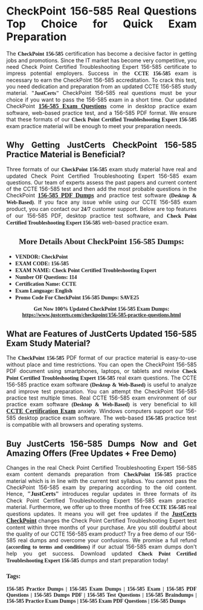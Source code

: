 <h1 style="text-align: justify;"><strong>CheckPoint 156-585 Real Questions Top Choice for Quick Exam Preparation</strong></h1>

<p style="text-align: justify;">The <span style="font-family:Georgia,serif;"><strong>CheckPoint 156-585</strong></span> certification has become a decisive factor in getting jobs and promotions. Since the IT market has become very competitive, you need Check Point Certified Troubleshooting Expert 156-585 certificate to impress potential employers. Success in the <span style="font-family:Georgia,serif;"><strong>CCTE 156-585</strong></span> exam is necessary to earn the CheckPoint 156-585 accreditation. To crack this test, you need dedication and preparation from an updated CCTE 156-585 study material. <span style="font-size:14px;"><span style="font-family:Georgia,serif;"><strong>"JustCerts"</strong></span></span> CheckPoint 156-585 real questions must be your choice if you want to pass the 156-585 exam in a short time. Our updated CheckPoint <a href="https://www.justcerts.com/checkpoint/156-585-practice-questions.html"><span style="font-size:16px;"><span style="font-family:Georgia,serif;"><strong>156-585 Exam Questions</strong></span></span></a> come in desktop practice exam software, web-based practice test, and a 156-585 PDF format. We ensure that these formats of our <span style="font-family:Georgia,serif;"><strong>Check Point Certified Troubleshooting Expert 156-585</strong></span> exam practice material will be enough to meet your preparation needs.</p>

<h2 style="text-align: justify;"><strong>Why Getting JustCerts CheckPoint 156-585 Practice Material is Beneficial?</strong></h2>

<p style="text-align: justify;">Three formats of our <span style="font-family:Georgia,serif;"><strong>CheckPoint 156-585</strong></span> exam study material have real and updated Check Point Certified Troubleshooting Expert 156-585 exam questions. Our team of experts assess the past papers and current content of the CCTE 156-585 test and then add the most probable questions in the CheckPoint <a href="https://www.justcerts.com/checkpoint/156-585-practice-questions.html"><span style="font-size:16px;"><span style="font-family:Georgia,serif;"><strong>156-585 PDF Dumps</strong></span></span></a> and practice test software <span style="font-family:Georgia,serif;"><strong>(Desktop & Web-Based)</strong></span>. If you face any issue while using our CCTE 156-585 exam product, you can contact our <span style="font-family:Georgia,serif;"><strong>24/7</strong></span> customer support. Below are top features of our 156-585 PDF, desktop practice test software, and <span style="font-family:Georgia,serif;"><strong>Check Point Certified Troubleshooting Expert 156-585</strong></span> web-based practice exam.</p>

<h2 style="text-align: center;"><strong><span style="font-family:Georgia,serif;">More Details About CheckPoint 156-585 Dumps:</span></strong></h2>

<ul>
	<li style="text-align: justify;"><span style="font-size:14px;"><span style="font-family:Georgia,serif;"><strong>VENDOR: CheckPoint</strong></span></span></li>
	<li style="text-align: justify;"><span style="font-size:14px;"><span style="font-family:Georgia,serif;"><strong>EXAM CODE: 156-585</strong></span></span></li>
	<li style="text-align: justify;"><span style="font-size:14px;"><span style="font-family:Georgia,serif;"><strong>EXAM NAME: Check Point Certified Troubleshooting Expert</strong></span></span></li>
	<li style="text-align: justify;"><span style="font-size:14px;"><span style="font-family:Georgia,serif;"><strong>Number OF Questions: 114</strong></span></span></li>
	<li style="text-align: justify;"><span style="font-size:14px;"><span style="font-family:Georgia,serif;"><strong>Certification Name: CCTE</strong></span></span></li>
	<li style="text-align: justify;"><span style="font-size:14px;"><span style="font-family:Georgia,serif;"><strong>Exam Language: English</strong></span></span></li>
	<li style="text-align: justify;"><span style="font-size:14px;"><span style="font-family:Georgia,serif;"><strong>Promo Code For CheckPoint 156-585 Dumps: SAVE25</strong></span></span></li>
</ul>

<p style="text-align: center;"><strong><span style="font-family:Georgia,serif;"><span style="font-size:14px;">Get Now 100% Updated CheckPoint 156-585 Exam Dumps:</span> <a href="https://www.justcerts.com/checkpoint/156-585-practice-questions.html">https://www.justcerts.com/checkpoint/156-585-practice-questions.html</a></span></strong></p>

<h2 style="text-align: justify;"><strong>What are Features of JustCerts Updated 156-585 Exam Study Material?</strong></h2>

<p style="text-align: justify;">The <span style="font-family:Georgia,serif;"><strong>CheckPoint 156-585</strong></span> PDF format of our practice material is easy-to-use without place and time restrictions. You can open the CheckPoint 156-585 PDF document using smartphones, laptops, or tablets and revise <span style="font-family:Georgia,serif;"><strong>Check Point Certified Troubleshooting Expert 156-585</strong></span> real exam questions. The CCTE 156-585 practice exam software <span style="font-family:Georgia,serif;"><strong>(Desktop & Web-Based)</strong></span> is useful to analyze and improve test preparation. You can attempt the CheckPoint 156-585 practice test multiple times. Real CCTE 156-585 exam environment of our practice exam software <span style="font-family:Georgia,serif;"><strong>(Desktop & Web-Based)</strong></span> is very beneficial to kill <a href="https://www.justcerts.com/checkpoint/ccte-certification-exams.html"><span style="font-size:16px;"><span style="font-family:Georgia,serif;"><strong>CCTE Certification Exam</strong></span></span></a> anxiety. Windows computers support our 156-585 desktop practice exam software. The web-based <span style="font-family:Georgia,serif;"><strong>156-585 </strong></span> practice test is compatible with all browsers and operating systems.</p>

<h2 style="text-align: justify;"><strong>Buy JustCerts 156-585 Dumps Now and Get Amazing Offers (Free Updates + Free Demo)</strong></h2>

<p style="text-align: justify;">Changes in the real Check Point Certified Troubleshooting Expert 156-585 exam content demands preparation from <span style="font-family:Georgia,serif;"><strong>CheckPoint 156-585</strong></span> practice material which is in line with the current test syllabus. You cannot pass the CheckPoint 156-585 exam by preparing according to the old content. Hence, <span style="font-size:16px;"><span style="font-family:Georgia,serif;"><strong>"JustCerts"</strong></span></span> introduces regular updates in three formats of its Check Point Certified Troubleshooting Expert 156-585 exam practice material. Furthermore, we offer up to three months of free <span style="font-family:Georgia,serif;"><strong>CCTE 156-585 </strong></span>real questions updates. It means you will get free updates if the <a href="https://www.justcerts.com/checkpoint-certification-exams.html"><span style="font-size:16px;"><span style="font-family:Georgia,serif;"><strong>JustCerts CheckPoint</strong></span></span></a> changes the Check Point Certified Troubleshooting Expert test content within three months of your purchase. Are you still doubtful about the quality of our CCTE 156-585 exam product? Try a free demo of our 156-585 real dumps and overcome your confusions. We promise a full refund <span style="font-family:Georgia,serif;"><strong>(according to terms and conditions)</strong></span> if our actual 156-585 exam dumps don't help you get success. Download updated <span style="font-family:Georgia,serif;"><strong>Check Point Certified Troubleshooting Expert 156-585</strong></span> dumps and start preparation today!</p>

<h3 style="text-align: justify;"><span style="font-family:Georgia,serif;"><strong>Tags:</strong></span></h3>

<p style="text-align: justify;"><span style="font-family:Georgia,serif;"><strong>156-585 Practice Dumps | 156-585 Exam Dumps | 156-585 Exam | 156-585 PDF Questions | 156-585 Dumps PDF | 156-585 Test Questions | 156-585 Braindumps | 156-585 Practice Exam Dumps | 156-585 Exam PDF Questions | 156-585 Dumps</strong></span></p>
